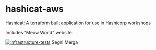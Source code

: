 # hashicat-aws
Hashicat: A terraform built application for use in Hashicorp workshops

Includes "Meow World" website.

[![infrastructure-tests](https://github.com/hashicorp/hashicat-aws/actions/workflows/infrastructure-tests.yml/badge.svg)](https://github.com/hashicorp/hashicat-aws/actions/workflows/infrastructure-tests.yml)
Segni Merga